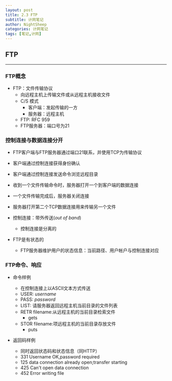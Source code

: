 ```yaml
---
layout: post
title: 2.3 FTP
subtitle: 计网笔记
author: NightSheep
categories: 计网笔记
tags: [笔记,计网]
---
```

## FTP
---

### FTP概念

- FTP：文件传输协议
	- 向远程主机上传输文件或从远程主机接收文件
	- C/S 模式
		- 客户端：发起传输的一方
		- 服务器：远程主机
	- FTP: RFC 959
	- FTP服务器：端口号为21

### 控制连接与数据连接分开

- FTP客户端与FTP服务器通过端口21联系，并使用TCP为传输协议
- 客户端通过控制连接获得身份确认
- 客户端通过控制连接发送命令浏览远程目录
- 收到一个文件传输命令时，服务器打开一个到客户端的数据连接
- 一个文件传输完成后，服务器关闭连接
- 服务器打开第二个TCP数据连接用来传输另一个文件

- 控制连接：带外传送(*out of band*)
	- 控制连接是分离的

- FTP是有状态的
	- FTP服务器维护用户的状态信息：当前路径、用户帐户与控制连接对应

### FTP命令、响应

- 命令样例
	- 在控制连接上以ASCII文本方式传送
	- USER: *username*
	- PASS:  *password*
	- LIST: 请服务器返回远程主机当前目录的文件列表
	- RETR filename:从远程主机的当前目录检索文件
		- gets
	- STOR filename:项远程主机的当前目录存放文件
		- puts

- 返回码样例
	- 同时返回状态码和状态信息（同HTTP）
	- 331 Username OK,password required
	- 125 data connection already open;transfer starting
	- 425 Can't open data connection
	- 452 Error writing file